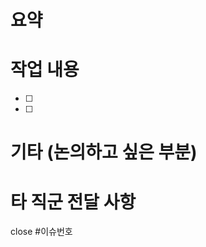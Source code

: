 # 요약

<!-- 무엇을 구현하였는지 요약해주세요. -->

# 작업 내용

<!-- 기능을 Commit 별로 잘개 쪼개고,가급적 Commit 별로 설명해주세요 -->
<!-- commit 번호는 명시하지 않아도 됩니다.  -->

- [ ]
- [ ]

# 기타 (논의하고 싶은 부분)

# 타 직군 전달 사항

close #이슈번호